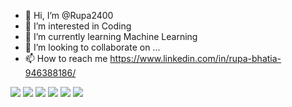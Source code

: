 - 👋 Hi, I’m @Rupa2400
- 👀 I’m interested in Coding
- 🌱 I’m currently learning Machine Learning
- 💞️ I’m looking to collaborate on ...
- 📫 How to reach me https://www.linkedin.com/in/rupa-bhatia-946388186/

![](https://img.shields.io/badge/HTML>-<CSS>-informational?style=flat&logo=<LOGO_NAME>&logoColor=white&color=2bbc8a)
![](https://img.shields.io/badge/<JAVASCRIPT>-<PYTHON>-informational?style=flat&logo=<LOGO_NAME>&logoColor=white&color=2bbc8a)
![](https://img.shields.io/badge/<C>-<C++>-informational?style=flat&logo=<LOGO_NAME>&logoColor=white&color=2bbc8a)
![](https://img.shields.io/badge/<WORD_ON_LEFT>-<WORD_ON_RIGHT>-informational?style=flat&logo=<LOGO_NAME>&logoColor=white&color=2bbc8a)
![](https://img.shields.io/badge/<WORD_ON_LEFT>-<WORD_ON_RIGHT>-informational?style=flat&logo=<LOGO_NAME>&logoColor=white&color=2bbc8a)
![](https://img.shields.io/badge/<WORD_ON_LEFT>-<WORD_ON_RIGHT>-informational?style=flat&logo=<LOGO_NAME>&logoColor=white&color=2bbc8a)


<!---
Rupa2400/Rupa2400 is a ✨ special ✨ repository because its `README.md` (this file) appears on your GitHub profile.
You can click the Preview link to take a look at your changes.
--->
